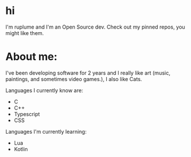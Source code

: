 # hi 
 I'm ruplume and I'm an Open Source dev.
 Check out my pinned repos, you might like them.

# About me:
 I've been developing software for 2 years and I really like art (music, paintings, and sometimes video games.), I also like Cats.
 
 Languages I currently know are:
  * C
  * C++
  * Typescript
  * CSS

 Languages I'm currently learning:
  * Lua
  * Kotlin
  
